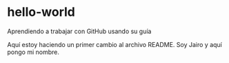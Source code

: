# hello-world
Aprendiendo a trabajar con GitHub usando su guía

Aquí estoy haciendo un primer cambio al archivo README. Soy Jairo y aquí pongo mi nombre.
